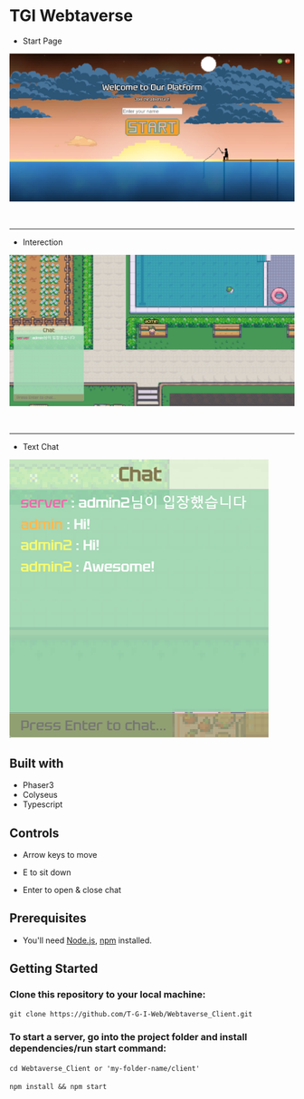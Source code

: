 # TGI Webtaverse

- <span class="subtitle">Start Page</span>

<img src='./img/landingpage.png' />

&nbsp;

---

- <span class="subtitle">Interection</span>

<img src='./img/bench.png'>

&nbsp;

---

- <span class="subtitle">Text Chat</span>

<img class="chatimg" src='./img/chat.png'>

## Built with

- Phaser3
- Colyseus
- Typescript

## Controls

- Arrow keys to move

- E to sit down

- Enter to open & close chat

## Prerequisites

- You'll need [Node.js](https://nodejs.org/en), [npm](https://www.npmjs.com/) installed.

## Getting Started

### Clone this repository to your local machine:

```
git clone https://github.com/T-G-I-Web/Webtaverse_Client.git
```

### To start a server, go into the project folder and install dependencies/run start command:

```
cd Webtaverse_Client or 'my-folder-name/client'

npm install && npm start
```
